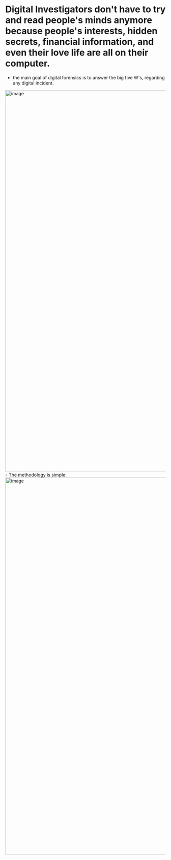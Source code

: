 # Digital Investigators don't have to try and read people's minds anymore because people's interests, hidden secrets, financial information, and even their love life are all on their computer.
- the main goal of digital forensics is to answer the big five W's, regarding any digital incident.
<img width="1200" alt="image" src="https://github.com/user-attachments/assets/4e40fa9a-afc9-4524-aae3-0437a1f2c4fe">
- The methodology is simple:
<img width="1185" alt="image" src="https://github.com/user-attachments/assets/459d639b-1c92-4463-961f-b5730d36bad1">

